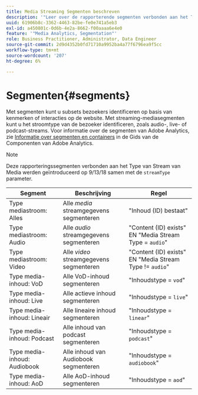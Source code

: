 ```yaml
---
title: Media Streaming Segmenten beschreven
description: '"Leer over de rapporterende segmenten verbonden aan het Type van Stream van Media met inbegrip van het Segment, de Beschrijving, en de Regel voor het Type van Stroom van Media."'
uuid: 61906b8c-3362-4463-82be-fe0e741a5eb3
exl-id: a450801c-0d6b-4e2a-8662-f00aaaa6e4e0
feature: '"Media Analytics, Segmentation"'
role: Business Practitioner, Administrator, Data Engineer
source-git-commit: 2d9d4352b0fd71710a9952ba4a77f6796ea9f5cc
workflow-type: tm+mt
source-wordcount: '207'
ht-degree: 6%

---
```


# Segmenten{#segments}

Met segmenten kunt u subsets bezoekers identificeren op basis van kenmerken of interacties op de website. Met streaming-mediasegmenten kunt u het stroomtype van de bezoeker identificeren, zoals audio-, live- of podcast-streams. Voor informatie over de segmenten van Adobe Analytics, zie [Informatie over segmenten en containers](https://experienceleague.adobe.com/docs/analytics/components/segmentation/seg-overview.html?lang=en) in de Gids van de Componenten van Adobe Analytics.

>[!NOTE]
>
>Deze rapporteringssegmenten verbonden aan het Type van Stream van Media werden geïntroduceerd op 9/13/18 samen met de `streamType` parameter.

| Segment | Beschrijving | Regel |
|---|---|---|
| Type mediastroom: Alles | Alle *media* streamgegevens segmenteren | &quot;Inhoud (ID) bestaat&quot; |
| Type mediastroom: Audio | Alle *audio* streamgegevens segmenteren | &quot;Content (ID) exists&quot; EN &quot;Media Stream Type = `audio`&quot; |
| Type mediastroom: Video | Alle *video* streamgegevens segmenteren | &quot;Content (ID) exists&quot; EN &quot;Media Stream Type != `audio`&quot; |
| Type media-inhoud: VoD | Alle VoD-inhoud segmenteren | &quot;Inhoudstype = `vod`&quot; |
| Type media-inhoud: Live | Alle actieve inhoud segmenteren | &quot;Inhoudstype = `live`&quot; |
| Type media-inhoud: Lineair | Alle lineaire inhoud segmenteren | &quot;Inhoudstype = `linear`&quot; |
| Type media-inhoud: Podcast | Alle inhoud van podcast segmenteren | &quot;Inhoudstype = `podcast`&quot; |
| Type media-inhoud: Audiobook | Alle inhoud van Audiobook segmenteren | &quot;Inhoudstype = `audiobook`&quot; |
| Type media-inhoud: AoD | Alle AoD-inhoud segmenteren | &quot;Inhoudstype = `aod`&quot; |
